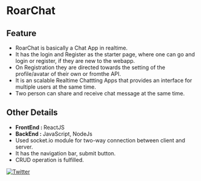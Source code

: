 # RoarChat

## Feature
* RoarChat is basically a Chat App in realtime.
* It has the login and Register as the starter page, where one can go and login or register, if they are new to the webapp.
* On Registration they are directed towards the setting of the profile/avatar of their own or fromthe API.
* It is an scalable Realtime Chattting Apps that provides an interface for multiple users at the same time.
* Two person can share and receive chat message at the same time.

## Other Details
- <b>FrontEnd : </b> ReactJS
- <b>BackEnd : </b> JavaScript, NodeJs
- Used socket.io module for two-way connection between client and server.
- It has the navigation bar, submit button.
- CRUD operation is fulfilled.


[![Twitter](https://img.shields.io/twitter/url/https/twitter.com/Santossmmu.svg?style=social&label=Follow%20%40Santossmmu)](https://twitter.com/Santossmmu)
